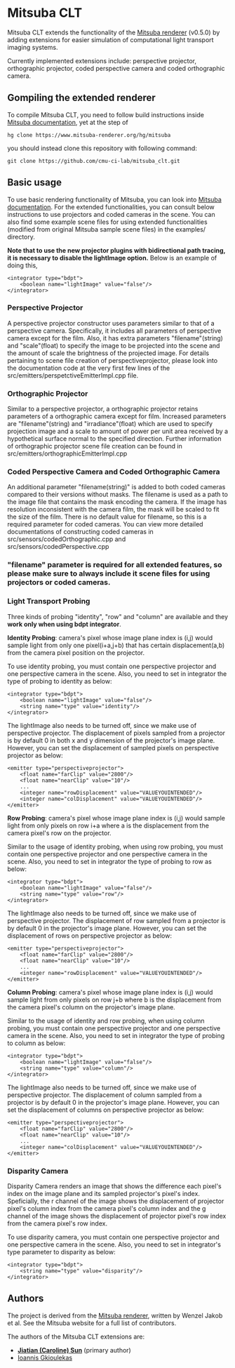 # Mitsuba CLT
Mitsuba CLT extends the functionality of the [Mitsuba renderer](https://www.mitsuba-renderer.org/) (v0.5.0) by adding extensions for easier simulation of computational light transport imaging systems.

Currently implemented extensions include: perspective projector, orthographic projector, coded perspective camera and coded orthographic camera. 

## Gompiling the extended renderer

To compile Mitsuba CLT, you need to follow build instructions inside [Mitsuba documentation](https://www.mitsuba-renderer.org/releases/current/documentation.pdf), yet at the step of 
```
hg clone https://www.mitsuba-renderer.org/hg/mitsuba
```
you should instead clone this repository with following command:
```
git clone https://github.com/cmu-ci-lab/mitsuba_clt.git
```

## Basic usage

To use basic rendering functionality of Mitsuba, you can look into [Mitsuba documentation](https://www.mitsuba-renderer.org/releases/current/documentation.pdf). For the extended functionalities, you can consult below instructions to use projectors and coded cameras in the scene. You can also find some example scene files for using extended functionalities (modified from original Mitsuba sample scene files) in the examples/ directory.  

**Note that to use the new projector plugins with bidirectional path tracing, it is necessary to disable the lightImage option.** Below is an example of doing this,
```
<integrator type="bdpt">
    <boolean name="lightImage" value="false"/>
</integrator>
```

### Perspective Projector

A perspective projector constructor uses parameters similar to that of a perspective camera. Specifically, it includes all parameters of perspective camera except for the film. Also, it has extra parameters "filename"(string) and "scale"(float) to specify the image to be projected into the scene and the amount of scale the brightness of the projected image. For details pertaining to scene file creation of perspectiveprojector, please look into the documentation code at the very first few lines of the src/emitters/perspetctiveEmitterImpl.cpp file. 

### Orthographic Projector 

Similar to a perspective projector, a orthographic projector retains parameters of a orthographic camera except for film. Increased parameters are "filename"(string) and "irradiance"(float) which are used to specify projection image and a scale to amount of power per unit area received by a hypothetical surface normal to the specified direction. Further information of orthographic projector scene file creation can be found in src/emitters/orthographicEmitterImpl.cpp

### Coded Perspective Camera and Coded Orthographic Camera

An additional parameter "filename(string)" is added to both coded cameras compared to their versions without masks. The filename is used as a path to the image file that contains the mask encoding the camera. If the image has resolution inconsistent with the camera film, the mask will be scaled to fit the size of the film. There is no default value for filename, so this is a required parameter for coded cameras. You can view more detailed documentations of constructing coded cameras in src/sensors/codedOrthographic.cpp and src/sensors/codedPerspective.cpp

### "filename" parameter is required for all extended features, so please make sure to always include it scene files for using projectors or coded cameras. 

### Light Transport Probing
Three kinds of probing "identity", "row" and "column" are available and they **work only when using bdpt integrator**.

**Identity Probing**: camera's pixel whose image plane index is (i,j) would sample light from only one pixel(i+a,j+b) that has certain displacement(a,b) from the camera pixel position on the projector.

To use identity probing, you must contain one perspective projector and one perspective camera in the scene. Also, you need to set in integrator the type of probing to identity as below:
```
<integrator type="bdpt">
    <boolean name="lightImage" value="false"/>
    <string name="type" value="identity"/>
</integrator>
```
The lightImage also needs to be turned off, since we make use of perspective projector.
The displacement of pixels sampled from a projector is by default 0 in both x and y dimension of the projector's image plane. However, you can set the displacement of sampled pixels on perspective projector as below:
```
<emitter type="perspectiveprojector">
    <float name="farClip" value="2800"/>
    <float name="nearClip" value="10"/>
    ...
    <integer name="rowDisplacement" value="VALUEYOUINTENDED"/>
    <integer name="colDisplacement" value="VALUEYOUINTENDED"/>
</emitter>
```

**Row Probing**: camera's pixel whose image plane index is (i,j) would sample light from only pixels on row i+a where a is the displacement from the camera pixel's row on the projector.

Similar to the usage of identity probing, when using row probing, you must contain one perspective projector and one perspective camera in the scene. Also, you need to set in integrator the type of probing to row as below:
```
<integrator type="bdpt">
    <boolean name="lightImage" value="false"/>
    <string name="type" value="row"/>
</integrator>
```
The lightImage also needs to be turned off, since we make use of perspective projector.
The displacement of row sampled from a projector is by default 0 in the projector's image plane. However, you can set the displacement of rows on perspective projector as below:
```
<emitter type="perspectiveprojector">
    <float name="farClip" value="2800"/>
    <float name="nearClip" value="10"/>
    ...
    <integer name="rowDisplacement" value="VALUEYOUINTENDED"/>
</emitter>
```

**Column Probing**: camera's pixel whose image plane index is (i,j) would sample light from only pixels on row j+b where b is the displacement from the camera pixel's column on the projector's image plane.

Similar to the usage of identity and row probing, when using column probing, you must contain one perspective projector and one perspective camera in the scene. Also, you need to set in integrator the type of probing to column as below:
```
<integrator type="bdpt">
    <boolean name="lightImage" value="false"/>
    <string name="type" value="column"/>
</integrator>
```
The lightImage also needs to be turned off, since we make use of perspective projector.
The displacement of column sampled from a projector is by default 0 in the projector's image plane. However, you can set the displacement of columns on perspective projector as below:
```
<emitter type="perspectiveprojector">
    <float name="farClip" value="2800"/>
    <float name="nearClip" value="10"/>
    ...
    <integer name="colDisplacement" value="VALUEYOUINTENDED"/>
</emitter>
```

### Disparity Camera ###
Disparity Camera renders an image that shows the difference each pixel's index on the image plane and its sampled projector's pixel's index. Speficially, the r channel of the image shows the displacement of projector pixel's column index from the camera pixel's column index and the g channel of the image shows the displacement of projector pixel's row index from the camera pixel's row index.

To use disparity camera, you must contain one perspective projector and one perspective camera in the scene. Also, you need to set in integrator's type parameter to disparity as below:
```
<integrator type="bdpt">
    <string name="type" value="disparity"/>
</integrator>
```
## Authors

The project is derived from the [Mitsuba renderer](https://www.mitsuba-renderer.org/), written by Wenzel Jakob et al. See the Mitsuba website for a full list of contributors.

The authors of the Mitsuba CLT extensions are:
- [**Jiatian (Caroline) Sun**](https://jiatiansun.github.io/) (primary author)
- [Ioannis Gkioulekas](http://www.cs.cmu.edu/~igkioule/)
